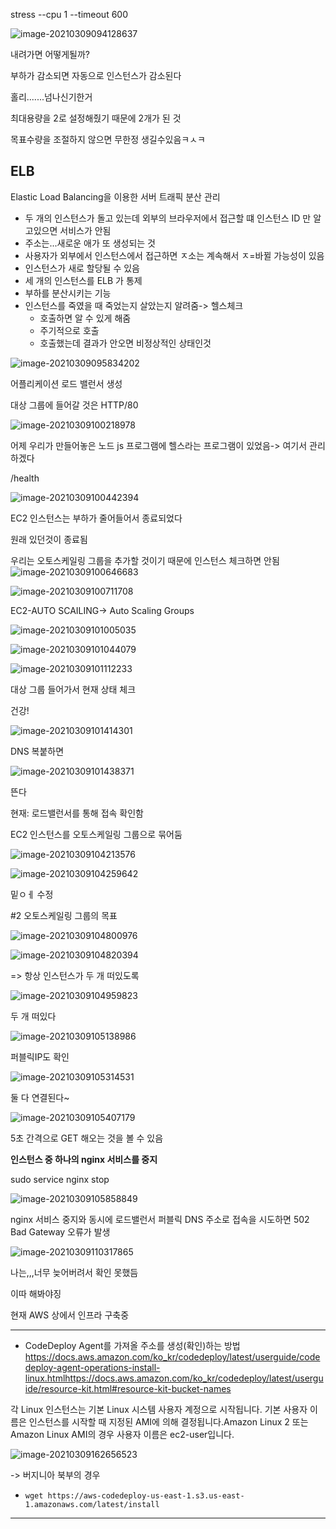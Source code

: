  stress --cpu 1 --timeout 600

![image-20210309094128637](C:\Users\MIN\AppData\Roaming\Typora\typora-user-images\image-20210309094128637.png)

내려가면 어떻게될까?

부하가 감소되면 자동으로 인스턴스가 감소된다

홀리.......넘나신기한거

최대용량을 2로 설정해줬기 때문에 2개가 된 것

목표수량을 조절하지 않으면 무한정 생길수있음ㅋㅅㅋ



## ELB

Elastic Load Balancing을 이용한 서버 트래픽 분산 관리

- 두 개의 인스턴스가 돌고 있는데 외부의 브라우저에서 접근할 떄 인스턴스 ID 만 알고있으면 서비스가 안됨
- 주소는...새로운 애가 또 생성되는 것
- 사용자가 외부에서 인스턴스에서 접근하면 ㅈ소는 계속해서 ㅈ=바뀔 가능성이 있음
- 인스턴스가 새로 할당될 수 있음
- 세 개의 인스턴스를 ELB 가 통제
- 부하를 분산시키는 기능
- 인스턴스를 죽였을 때 죽었는지 살았는지 알려줌-> 헬스체크
  - 호출하면 알 수 있게 해줌
  - 주기적으로 호출
  - 호출했는데 결과가 안오면 비정상적인 상태인것





![image-20210309095834202](C:\Users\MIN\AppData\Roaming\Typora\typora-user-images\image-20210309095834202.png)



어플리케이션 로드 밸런서 생성

대상 그룹에 들어갈 것은 HTTP/80

![image-20210309100218978](C:\Users\MIN\AppData\Roaming\Typora\typora-user-images\image-20210309100218978.png)

어제 우리가 만들어놓은 노드 js 프로그램에 헬스라는 프로그램이 있었음-> 여기서 관리하겠다

/health

![image-20210309100442394](C:\Users\MIN\AppData\Roaming\Typora\typora-user-images\image-20210309100442394.png)

EC2 인스턴스는 부하가 줄어들어서 종료되었다

원래 있던것이 종료됨

우리는 오토스케일링 그룹을 추가할 것이기 때문에 인스턴스 체크하면 안됨![image-20210309100646683](C:\Users\MIN\AppData\Roaming\Typora\typora-user-images\image-20210309100646683.png)

![image-20210309100711708](C:\Users\MIN\AppData\Roaming\Typora\typora-user-images\image-20210309100711708.png)

EC2-AUTO SCAILING-> Auto Scaling Groups

![image-20210309101005035](C:\Users\MIN\AppData\Roaming\Typora\typora-user-images\image-20210309101005035.png)

![image-20210309101044079](C:\Users\MIN\AppData\Roaming\Typora\typora-user-images\image-20210309101044079.png)

![image-20210309101112233](C:\Users\MIN\AppData\Roaming\Typora\typora-user-images\image-20210309101112233.png)

대상 그룹 들어가서 현재 상태 체크

건강!

![image-20210309101414301](C:\Users\MIN\AppData\Roaming\Typora\typora-user-images\image-20210309101414301.png)

DNS 복붙하면

![image-20210309101438371](C:\Users\MIN\AppData\Roaming\Typora\typora-user-images\image-20210309101438371.png)

뜬다



현재: 로드밸런서를 통해 접속 확인함

EC2 인스턴스를 오토스케일링 그룹으로 묶어둠

![image-20210309104213576](C:\Users\MIN\AppData\Roaming\Typora\typora-user-images\image-20210309104213576.png)

![image-20210309104259642](C:\Users\MIN\AppData\Roaming\Typora\typora-user-images\image-20210309104259642.png)

밑ㅇㅔ 수정

#2 오토스케일링 그룹의 목표

![image-20210309104800976](C:\Users\MIN\AppData\Roaming\Typora\typora-user-images\image-20210309104800976.png)

![image-20210309104820394](C:\Users\MIN\AppData\Roaming\Typora\typora-user-images\image-20210309104820394.png)

=> 항상 인스턴스가 두 개 떠있도록

![image-20210309104959823](C:\Users\MIN\AppData\Roaming\Typora\typora-user-images\image-20210309104959823.png)

두 개 떠있다

![image-20210309105138986](C:\Users\MIN\AppData\Roaming\Typora\typora-user-images\image-20210309105138986.png)

퍼블릭IP도 확인

![image-20210309105314531](C:\Users\MIN\AppData\Roaming\Typora\typora-user-images\image-20210309105314531.png)

둘 다 연결된다~

![image-20210309105407179](C:\Users\MIN\AppData\Roaming\Typora\typora-user-images\image-20210309105407179.png)

5초 간격으로 GET 해오는 것을 볼 수 있음



**인스턴스 중 하나의 nginx 서비스를 중지**



sudo service nginx stop

![image-20210309105858849](C:\Users\MIN\AppData\Roaming\Typora\typora-user-images\image-20210309105858849.png)

nginx 서비스 중지와 동시에 로드밸런서 퍼블릭 DNS 주소로 접속을 시도하면 502 Bad Gateway 오류가 발생

![image-20210309110317865](C:\Users\MIN\AppData\Roaming\Typora\typora-user-images\image-20210309110317865.png)

나는,,,너무 늦어버려서 확인 못했듬

이따 해봐야징



현재 AWS 상에서 인프라 구축중



------





- CodeDeploy Agent를 가져올 주소를 생성(확인)하는 방법
  https://docs.aws.amazon.com/ko_kr/codedeploy/latest/userguide/codedeploy-agent-operations-install-linux.htmlhttps://docs.aws.amazon.com/ko_kr/codedeploy/latest/userguide/resource-kit.html#resource-kit-bucket-names





각 Linux 인스턴스는 기본 Linux 시스템 사용자 계정으로 시작됩니다. 기본 사용자 이름은 인스턴스를 시작할 때 지정된 AMI에 의해 결정됩니다.Amazon Linux 2 또는 Amazon Linux AMI의 경우 사용자 이름은 ec2-user입니다.

![image-20210309162656523](C:\Users\MIN\AppData\Roaming\Typora\typora-user-images\image-20210309162656523.png)







-> 버지니아 북부의 경우

- ```wget https://aws-codedeploy-us-east-1.s3.us-east-1.amazonaws.com/latest/install```

-----------


